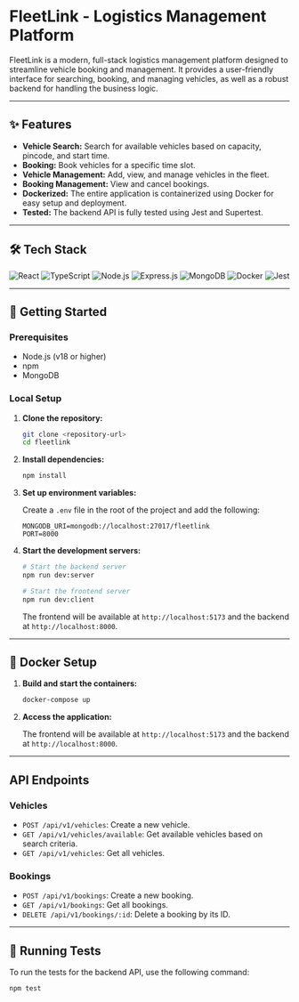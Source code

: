 # FleetLink - Logistics Management Platform

FleetLink is a modern, full-stack logistics management platform designed to streamline vehicle booking and management. It provides a user-friendly interface for searching, booking, and managing vehicles, as well as a robust backend for handling the business logic.

---

## ✨ Features

- **Vehicle Search:** Search for available vehicles based on capacity, pincode, and start time.
- **Booking:** Book vehicles for a specific time slot.
- **Vehicle Management:** Add, view, and manage vehicles in the fleet.
- **Booking Management:** View and cancel bookings.
- **Dockerized:** The entire application is containerized using Docker for easy setup and deployment.
- **Tested:** The backend API is fully tested using Jest and Supertest.

---

## 🛠️ Tech Stack

![React](https://img.shields.io/badge/React-20232A?style=for-the-badge&logo=react&logoColor=61DAFB)
![TypeScript](https://img.shields.io/badge/TypeScript-007ACC?style=for-the-badge&logo=typescript&logoColor=white)
![Node.js](https://img.shields.io/badge/Node.js-339933?style=for-the-badge&logo=nodedotjs&logoColor=white)
![Express.js](https://img.shields.io/badge/Express.js-000000?style=for-the-badge&logo=express&logoColor=white)
![MongoDB](https://img.shields.io/badge/MongoDB-4EA94B?style=for-the-badge&logo=mongodb&logoColor=white)
![Docker](https://img.shields.io/badge/Docker-2496ED?style=for-the-badge&logo=docker&logoColor=white)
![Jest](https://img.shields.io/badge/Jest-C21325?style=for-the-badge&logo=jest&logoColor=white)

---

## 🚀 Getting Started

### Prerequisites

- Node.js (v18 or higher)
- npm
- MongoDB

### Local Setup

1.  **Clone the repository:**

    ```bash
    git clone <repository-url>
    cd fleetlink
    ```

2.  **Install dependencies:**

    ```bash
    npm install
    ```

3.  **Set up environment variables:**

    Create a `.env` file in the root of the project and add the following:

    ```
    MONGODB_URI=mongodb://localhost:27017/fleetlink
    PORT=8000
    ```

4.  **Start the development servers:**

    ```bash
    # Start the backend server
    npm run dev:server

    # Start the frontend server
    npm run dev:client
    ```

    The frontend will be available at `http://localhost:5173` and the backend at `http://localhost:8000`.

---

## 🐳 Docker Setup

1.  **Build and start the containers:**

    ```bash
    docker-compose up
    ```

2.  **Access the application:**

    The frontend will be available at `http://localhost:5173` and the backend at `http://localhost:8000`.

---

##  API Endpoints

### Vehicles

- `POST /api/v1/vehicles`: Create a new vehicle.
- `GET /api/v1/vehicles/available`: Get available vehicles based on search criteria.
- `GET /api/v1/vehicles`: Get all vehicles.

### Bookings

- `POST /api/v1/bookings`: Create a new booking.
- `GET /api/v1/bookings`: Get all bookings.
- `DELETE /api/v1/bookings/:id`: Delete a booking by its ID.

---

## 🧪 Running Tests

To run the tests for the backend API, use the following command:

```bash
npm test
```
